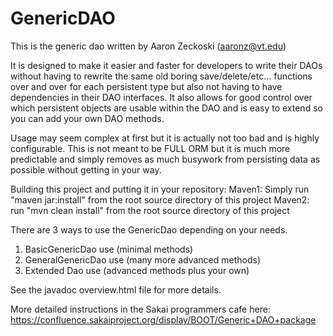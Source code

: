 # GenericDAO 
This is the generic dao written by Aaron Zeckoski (aaronz@vt.edu)

It is designed to make it easier and faster for developers to write their DAOs
without having to rewrite the same old boring save/delete/etc... functions over
and over for each persistent type but also not having to have dependencies 
in their DAO interfaces. It also allows for good control over which persistent
objects are usable within the DAO and is easy to extend so you can add your own
DAO methods.

Usage may seem complex at first but it is actually not too bad and is highly configurable.
This is not meant to be FULL ORM but it is much more predictable and simply removes as much
busywork from persisting data as possible without getting in your way.

Building this project and putting it in your repository:
Maven1: Simply run "maven jar:install" from the root source directory of this project
Maven2: run "mvn clean install" from the root source directory of this project

There are 3 ways to use the GenericDao depending on your needs. 
1) BasicGenericDao use (minimal methods)
2) GeneralGenericDao use (many more advanced methods)
3) Extended Dao use (advanced methods plus your own)

See the javadoc overview.html file for more details.

More detailed instructions in the Sakai programmers cafe here:
https://confluence.sakaiproject.org/display/BOOT/Generic+DAO+package
